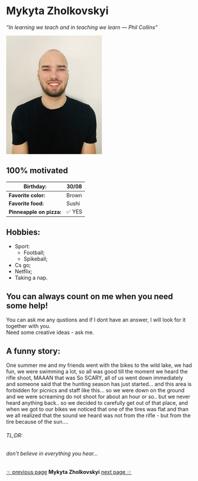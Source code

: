# Mykyta Zholkovskyi
*“In learning we teach and in teaching we learn ― Phil Collins”*

![alt Picture of me](https://raw.githubusercontent.com/nikkizol/markdown-challenge/master/public/image.jpg)
## 100% motivated
|  Birthday:    |  30/08        |
| --------------- | ---------------- |
| **Favorite color:** | Brown  |
| **Favorite food:** | Sushi  |
| **Pinneapple on pizza:**|  ✅ YES |
## Hobbies:
* Sport:
  * Football;
  * Spikeball;
* Cs go; 
* Netflix; 
* Taking a nap.
## You can always count on me when you need some help!
 You can ask me any qustions and if I dont have an answer, I will look for it together with you. <br/> 
 Need some creative ideas - ask me.

 ## A funny story:
 One summer me and my friends went with the bikes to the wild lake, we had fun, we were swimming a lot, so all was good till the moment we heard the rifle shoot, MAAAN that was So SCARY, all of us went down immediately and someone said that the hunting season has just started… and this area is forbidden for picnics and staff like this… so we were down on the ground and we were screaming do not shoot for about an hour or so.. but we never heard anything back.. so we decided to carefully get out of that place, and when we got to our bikes we noticed that one of the tires was flat and than we all realized that the sound we heard was not from the rifle - but from the tire because of the sun…. 
 ###### TL;DR:
 ###### don't believe in everything you hear...

 
[☜ previous page](https://github.com/mcoulier/markdown-challenge)  **Mykyta Zholkovskyi**  [next page ☞](https://github.com/Tessakam/markdown-challenge)
